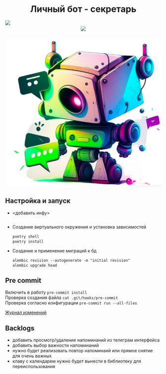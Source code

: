 <h1 align="center">Личный бот - секретарь</h1>
<a href="https://codecov.io/github/A-V-tor/Bot-secretar" >
 <img src="https://codecov.io/github/A-V-tor/Bot-secretar/graph/badge.svg?token=65PRUK4GYD"/>
 </a>
<br>
<div id="header" align="center">
<img src='https://media.giphy.com/media/wlR4kWTnwEyY8RwHKM/giphy.gif' width="100"/>
</div>

<div id="header" align="center">
<h5 align="center"><img src="https://github.com/A-V-tor/Bot-secretar/blob/main/assets/bot.png"></h5>
</div>


## Настройка и запуск
- <добавить инфу>

  ```
- Создание виртуального окружения и установка зависимостей
  ```
  poetry shell
  poetry install
  ```

- Создание и применение миграций к бд
  ```
  alembic revision --autogenerate -m "initial revision"
  alembic upgrade head
  ```

## Pre commit
Включить в работу `pre-commit install` </br>
Проверка создания файла `cat .git/hooks/pre-commit` </br>
Проверка согласно конфигурации `pre-commit run --all-files` </br>

<a href="https://github.com/A-V-tor/Bot-secretar/blob/main/CHANGELOG.md">Журнал изменений<a/>


## Backlogs

- добавить просмотр/удаление напоминаний из телеграм интерфейса
- добавить выбор важности напоминаний
- нужно будет реализовать повтор напоминаий или прямое снятие для очень важных
- клаву с календарем нужно будет вынести в библиотеку для переиспользования
